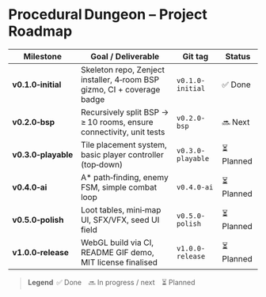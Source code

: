 # Procedural Dungeon – Project Roadmap

| Milestone | Goal / Deliverable | Git tag | Status |
|-----------|--------------------|---------|--------|
| **v0.1.0‑initial** | Skeleton repo, Zenject installer, 4‑room BSP gizmo, CI + coverage badge | `v0.1.0-initial` | ✅ Done |
| **v0.2.0‑bsp** | Recursively split BSP → ≥ 10 rooms, ensure connectivity, unit tests | `v0.2.0-bsp` | 🔜 Next |
| **v0.3.0‑playable** | Tile placement system, basic player controller (top‑down) | `v0.3.0-playable` | ⏳ Planned |
| **v0.4.0‑ai** | A* path‑finding, enemy FSM, simple combat loop | `v0.4.0-ai` | ⏳ Planned |
| **v0.5.0‑polish** | Loot tables, mini‑map UI, SFX/VFX, seed UI field | `v0.5.0-polish` | ⏳ Planned |
| **v1.0.0‑release** | WebGL build via CI, README GIF demo, MIT license finalised | `v1.0.0-release` | ⏳ Planned |

> **Legend**  ✅ Done 🔜 In progress / next ⏳ Planned